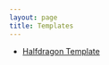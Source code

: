```yaml
---
layout: page
title: Templates
---
```

* [Halfdragon Template](/gamemaster_rules/templates/halfdragon_template/)
